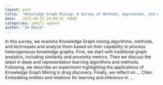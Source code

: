 ```yaml
---
layout: post
title:  "Knowledge Graph Mining: A Survey of Methods, Approaches, and Applications"
date:   2022-06-23 20:09:31 -0400
categories: jekyll update
author: "IA Ebeid"
---
```

In this survey, we examine Knowledge Graph mining algorithms, methods, and techniques and analyze them based on their capability to process heterogeneous knowledge graphs. First, we start with traditional graph analytics, including similarity and proximity metrics. Then we discuss the latest in deep and representation learning algorithms and methods. Following, we describe an experiment highlighting the applications of Knowledge Graph Mining in drug discovery. Finally, we reflect on …
Cites: ‪Embedding entities and relations for learning and inference in …‬  